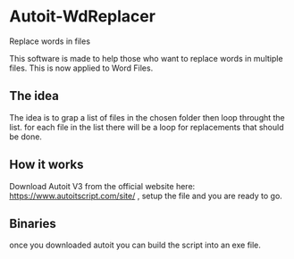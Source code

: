# Autoit-WdReplacer
Replace words in files

This software is made to help those who want to replace words in multiple files.
This is now applied to Word Files.

## The idea
The idea is to grap a list of files in the chosen folder then loop throught the list. for each file in the list there will be a loop for replacements that should be done.

## How it works
Download Autoit V3 from the official website here: https://www.autoitscript.com/site/ , setup the file and you are ready to go.

## Binaries
once you downloaded autoit you can build the script into an exe file.
